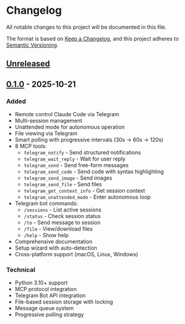 # Changelog

All notable changes to this project will be documented in this file.

The format is based on [Keep a Changelog](https://keepachangelog.com/en/1.0.0/),
and this project adheres to [Semantic Versioning](https://semver.org/spec/v2.0.0.html).

## [Unreleased]

## [0.1.0] - 2025-10-21

### Added
- Remote control Claude Code via Telegram
- Multi-session management
- Unattended mode for autonomous operation
- File viewing via Telegram
- Smart polling with progressive intervals (30s → 60s → 120s)
- 8 MCP tools:
  - `telegram_notify` - Send structured notifications
  - `telegram_wait_reply` - Wait for user reply
  - `telegram_send` - Send free-form messages
  - `telegram_send_code` - Send code with syntax highlighting
  - `telegram_send_image` - Send images
  - `telegram_send_file` - Send files
  - `telegram_get_context_info` - Get session context
  - `telegram_unattended_mode` - Enter autonomous loop
- Telegram bot commands:
  - `/sessions` - List active sessions
  - `/status` - Check session status
  - `/to` - Send message to session
  - `/file` - View/download files
  - `/help` - Show help
- Comprehensive documentation
- Setup wizard with auto-detection
- Cross-platform support (macOS, Linux, Windows)

### Technical
- Python 3.10+ support
- MCP protocol integration
- Telegram Bot API integration
- File-based session storage with locking
- Message queue system
- Progressive polling strategy

[Unreleased]: https://github.com/batianVolyc/telegram-mcp-server/compare/v0.1.0...HEAD
[0.1.0]: https://github.com/batianVolyc/telegram-mcp-server/releases/tag/v0.1.0
